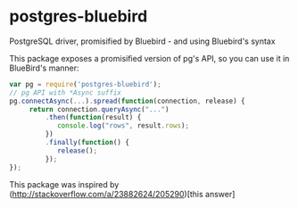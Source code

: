 postgres-bluebird
=================

PostgreSQL driver, promisified by Bluebird - and using Bluebird's syntax

This package exposes a promisified version of pg's API, so you can use it in BlueBird's manner:

```javascript
var pg = require('postgres-bluebird');
// pg API with *Async suffix
pg.connectAsync(...).spread(function(connection, release) {
     return connection.queryAsync("...")
         .then(function(result) {
            console.log("rows", result.rows);
         })
         .finally(function() {
            release();
         });
});
```

This package was inspired by (http://stackoverflow.com/a/23882624/205290)[this answer]
